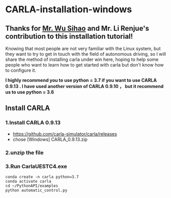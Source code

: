 # CARLA-installation-windows
## Thanks for [Mr. Wu Sihao](https://github.com/WilliamWu96) and Mr. Li Renjue's contribution to this installation tutorial!  

Knowing that most people are not very familiar with the Linux system, but they want to try to get in touch with the field of autonomous driving, so I will share the method of installing carla under win here, hoping to help some people who want to learn how to get started with carla but don't know how to configure it.  

**I highly recommend you to use python = 3.7 if you want to use CARLA 0.9.13 . I have used another version of CARLA 0.9.10 ， but it recommend us to use python = 3.6**  

## Install CARLA 
### 1.Install CARLA 0.9.13
* https://github.com/carla-simulator/carla/releases 
* chose [Windows] CARLA_0.9.13.zip
### 2.unzip the file  
### 3.Run CarlaUESTC4.exe
```
conda create -n carla python=3.7
conda activate carla
cd ~/PythonAPI/examples
python automatic_control.py
```
